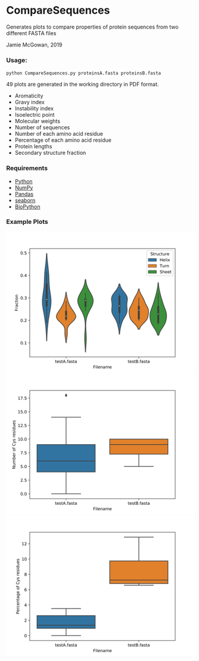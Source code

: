 # CompareSequences

Generates plots to compare properties of protein sequences from two different FASTA files

Jamie McGowan, 2019

### Usage:
	
	python CompareSequences.py proteinsA.fasta proteinsB.fasta
	
49 plots are generated in the working directory in PDF format.

* Aromaticity
* Gravy index
* Instability index
* Isoelectric point
* Molecular weights
* Number of sequences
* Number of each amino acid residue
* Percentage of each amino acid residue
* Protein lengths
* Secondary structure fraction



### Requirements

- [Python](https://www.python.org/)
- [NumPy](https://numpy.org/)
- [Pandas](https://pandas.pydata.org/)
- [seaborn](https://seaborn.pydata.org/)
- [BioPython](https://biopython.org/)


### Example Plots
![](test_data/plotSecondaryStructureFraction.png)
![](test_data/plotNumberOfCysResidues.png)
![](test_data/plotPercentageOfCysResidues.png)


